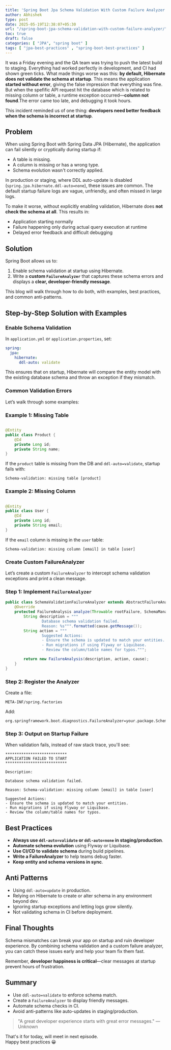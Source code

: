 ```yaml
---
title: 'Spring Boot Jpa Schema Validation With Custom Failure Analyzer'
author: Abhishek
type: post
date: 2025-05-19T12:38:07+05:30
url: "/spring-boot-jpa-schema-validation-with-custom-failure-analyzer/"
toc: true
draft: false
categories: [ "JPA", "spring boot" ]
tags: [ "jpa-best-practices" , "spring-boot-best-practices" ]
---
```


It was a Friday evening and the QA team was trying to push the latest build to staging. Everything had worked perfectly
in development, and CI had shown green ticks. What made things worse was this: **by default, Hibernate does not validate
the schema at startup**. This means the application **started without error**, giving the false impression that
everything was fine. But when the spefific API request hit the database which is related to missing column or table, 
a runtime exception occurred—**column not found**.The error came too late, and debugging it took hours.

This incident reminded us of one thing: **developers need better feedback when the schema is incorrect at startup**.

## Problem

When using Spring Boot with Spring Data JPA (Hibernate), the application can fail silently or cryptically during startup
if:

* A table is missing.
* A column is missing or has a wrong type.
* Schema evolution wasn't correctly applied.

In production or staging, where DDL auto-update is disabled (`spring.jpa.hibernate.ddl-auto=none`), these issues are
common. The default startup failure logs are vague, unfriendly, and often missed in large logs.

To make it worse, without explicitly enabling validation, Hibernate does **not check the schema at all**. This results
in:

* Application starting normally
* Failure happening only during actual query execution at runtime
* Delayed error feedback and difficult debugging

## Solution

Spring Boot allows us to:

1. Enable schema validation at startup using Hibernate.
2. Write a **custom `FailureAnalyzer`** that captures these schema errors and displays a **clear, developer-friendly
   message**.

This blog will walk through how to do both, with examples, best practices, and common anti-patterns.

## Step-by-Step Solution with Examples

### Enable Schema Validation

In `application.yml` or `application.properties`, set:

```yaml
spring:
  jpa:
    hibernate:
      ddl-auto: validate
```

This ensures that on startup, Hibernate will compare the entity model with the existing database schema and throw an
exception if they mismatch.

### Common Validation Errors

Let’s walk through some examples:

### Example 1: Missing Table

```java

@Entity
public class Product {
    @Id
    private Long id;
    private String name;
}
```

If the `product` table is missing from the DB and `ddl-auto=validate`, startup fails with:

```shell
Schema-validation: missing table [product]
```

### Example 2: Missing Column

```java

@Entity
public class User {
    @Id
    private Long id;
    private String email;
}
```

If the `email` column is missing in the `user` table:

```shell
Schema-validation: missing column [email] in table [user]
```

### Create Custom FailureAnalyzer

Let’s create a custom `FailureAnalyzer` to intercept schema validation exceptions and print a clean message.

### Step 1: Implement `FailureAnalyzer`

```java
public class SchemaValidationFailureAnalyzer extends AbstractFailureAnalyzer<SchemaManagementException> {
    @Override
    protected FailureAnalysis analyze(Throwable rootFailure, SchemaManagementException cause) {
        String description = """
                Database schema validation failed.
                Reason: %s""".formatted(cause.getMessage());
        String action = """
                Suggested Actions:
                - Ensure the schema is updated to match your entities.
                - Run migrations if using Flyway or Liquibase.
                - Review the column/table names for typos.""";

        return new FailureAnalysis(description, action, cause);
    }
}
```

### Step 2: Register the Analyzer

Create a file:

```text
META-INF/spring.factories
```

Add:

```properties
org.springframework.boot.diagnostics.FailureAnalyzer=your.package.SchemaValidationFailureAnalyzer
```

### Step 3: Output on Startup Failure

When validation fails, instead of raw stack trace, you'll see:

```shell
***************************
APPLICATION FAILED TO START
***************************

Description:

Database schema validation failed.

Reason: Schema-validation: missing column [email] in table [user]

Suggested Actions:
- Ensure the schema is updated to match your entities.
- Run migrations if using Flyway or Liquibase.
- Review the column/table names for typos.
```

## Best Practices

* **Always use `ddl-auto=validate` or `ddl-auto=none` in staging/production**.
* **Automate schema evolution** using Flyway or Liquibase.
* **Use CI/CD to validate schema** during build pipelines.
* **Write a FailureAnalyzer** to help teams debug faster.
* **Keep entity and schema versions in sync**.

## Anti Patterns

* Using `ddl-auto=update` in production.
* Relying on Hibernate to create or alter schema in any environment beyond dev.
* Ignoring startup exceptions and letting logs grow silently.
* Not validating schema in CI before deployment.

## Final Thoughts

Schema mismatches can break your app on startup and ruin developer experience. By combining schema validation and a
custom failure analyzer, you can catch these issues early and help your team fix them fast.

Remember, **developer happiness is critical**—clear messages at startup prevent hours of frustration.

## Summary

* Use `ddl-auto=validate` to enforce schema match.
* Create a `FailureAnalyzer` to display friendly messages.
* Automate schema checks in CI.
* Avoid anti-patterns like auto-updates in staging/production.

> "A great developer experience starts with great error messages."
> — Unknown

That's it for today, will meet in next episode.  
Happy best practices :grinning:



